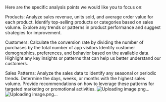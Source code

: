 Here are the specific analysis points we would like you to focus on:

Products:
Analyze sales revenue, units sold, and average order value for each product.
Identify top-selling products or categories based on sales volume.
Explore any trends or patterns in product performance and suggest strategies for improvement.

Customers:
Calculate the conversion rate by dividing the number of purchases by the total number of app visitors
Identify customer demographics, preferences, and behavior based on the available data.
Highlight any key insights or patterns that can help us better understand our customers.

Sales Patterns:
Analyze the sales data to identify any seasonal or periodic trends.
Determine the days, weeks, or months with the highest sales volume.
Provide recommendations on how to leverage these patterns for targeted marketing or promotional activities.
![Uploading image.png…]()
![Uploading image.png…]()

